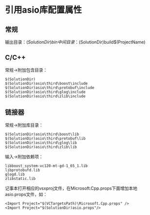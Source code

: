 # 引用asio库配置属性
## 常规
输出目录：$(SolutionDir)bin
中间目录：$(SolutionDir)build\$(ProjectName)
## C/C++
常规->附加包含目录：
```
$(SolutionDir)
$(SolutionDir)asio\third\boost\include
$(SolutionDir)asio\third\protobuf\include
$(SolutionDir)asio\third\glog\include
$(SolutionDir)asio\third\zlib\include
```
## 链接器
常规->附加库目录：
```
$(SolutionDir)asio\third\boost\lib
$(SolutionDir)asio\third\protobuf\lib
$(SolutionDir)asio\third\glog\lib
$(SolutionDir)asio\third\zlib\lib
```
输入->附加依赖项：
```
libboost_system-vc120-mt-gd-1_65_1.lib
libprotobufd.lib
glogd.lib
zlibstatic.lib
```

记事本打开相应的vsxproj文件，在Microsoft.Cpp.props下面增加本地asio.props文件，如：
```
<Import Project="$(VCTargetsPath)\Microsoft.Cpp.props" />
<Import Project="$(SolutionDir)asio.props"/>
```

